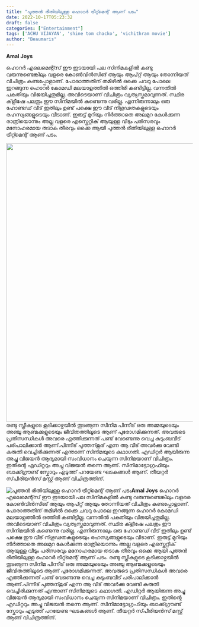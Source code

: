 ```yaml
---
title: "പുത്തൻ രീതിയിലുള്ള ഹൊറർ ട്രീറ്റ്മെന്റ് ആണ് പടം"
date: 2022-10-17T05:23:32
draft: false
categories: ["Entertainment"]
tags: ['ACHU VIJAYAN', 'shine tom chacko', 'vichithram movie']
author: "Beaumaris"
---
```


<strong>Amal Joys</strong>

ഹൊറർ എലെമെന്റ്സ് ഈ ഇടയായി പല സിനിമകളിൽ കണ്ടു വരുന്നുണ്ടെങ്കിലും വളരെ കോൺവിൻസിങ് ആയും ആപ്റ്റ് ആയും തോന്നിയത് വിചിത്രം കണ്ടപ്പോളാണ്. പോരാത്തതിന് തമിഴിൽ ഒക്കെ ചവറു പോലെ ഇറങ്ങുന്ന ഹൊറർ കോമഡി മലയാളത്തിൽ ഒത്തിരി കണ്ടിട്ടില്ല. വന്നതിൽ പകുതിയും വിജയിച്ചതുമില്ല. അവിടെയാണ് വിചിത്രം വ്യത്യസ്തമാവുന്നത്. സ്ഥിര ക്‌ളീഷേ പലതും ഈ സിനിമയിൽ കണ്ടെന്നു വരില്ല. എന്നിരുന്നാലും ഒരു ഹോണ്ടഡ് വീട് ഇതിലും ഉണ്ട് പക്ഷെ ഈ വീട് നിഗൂഢതകളുടെയും രഹസ്യങ്ങളുടെയും വീടാണ്. ഇരുട്ട് മുറിയും നിർത്താതെ അലമുറ കേൾക്കുന്ന രാത്രിയൊന്നും അല്ല വളരെ എസ്തെറ്റിക് ആയുള്ള വീടും പരിസരവും മനോഹരമായ തടാക തീരവും ഒക്കെ ആയി പുത്തൻ രീതിയിലുള്ള ഹൊറർ ട്രീറ്റ്മെന്റ് ആണ് പടം.

<img class="size-full wp-image-354987 aligncenter" src="https://cdn.boolokam.com/articles/2022/10/FWWFFW.jpg" alt="" width="602" height="750" />രണ്ടു സ്ത്രീകളുടെ കൂടിക്കാഴ്ചയിൽ തുടങ്ങുന്ന സിനിമ പിന്നീട് ഒരു അമ്മയുടെയും അഞ്ചു ആണ്മക്കളുടെയും ജീവിതത്തിലൂടെ ആണ് പുരോഗമിക്കുന്നത്. അവരുടെ പ്രതിസന്ധികൾ അവരെ എത്തിക്കുന്നത് പണ്ട് വേണ്ടെന്നു വെച്ച കുടുംബവീട് പരിപാലിക്കാൻ ആണ്.പിന്നീട് പുത്തന്കൂര് എന്ന ആ വീട് അവർക്കു വേണ്ടി കരുതി വെച്ചിരിക്കുന്നത് എന്താണ് സിനിമയുടെ കഥാഗതി. എഡിറ്റർ ആയിരുന്ന അച്ചു വിജയൻ ആദ്യമായി സംവിധാനം ചെയുന്ന സിനിമയാണ് വിചിത്രം. ഇതിന്റെ എഡിറ്ററും അച്ചു വിജയൻ തന്നെ ആണ്. സിനിമാട്ടോഗ്രഫിയും ബാക്ക്ഗ്രൗണ്ട് സ്കോറും എടുത്ത് പറയേണ്ട ഘടകങ്ങൾ ആണ്.
തീയറ്റർ സ്‌പീരിയൻസ് മസ്റ്റ് ആണ് വിചിത്രത്തിന്.


![പുത്തൻ രീതിയിലുള്ള ഹൊറർ ട്രീറ്റ്മെന്റ് ആണ് പടം](https://cdn.boolokam.com/articles/2022/10/FWWFFW.jpg)**Amal Joys** ഹൊറർ എലെമെന്റ്സ് ഈ ഇടയായി പല സിനിമകളിൽ കണ്ടു വരുന്നുണ്ടെങ്കിലും വളരെ കോൺവിൻസിങ് ആയും ആപ്റ്റ് ആയും തോന്നിയത് വിചിത്രം കണ്ടപ്പോളാണ്. പോരാത്തതിന് തമിഴിൽ ഒക്കെ ചവറു പോലെ ഇറങ്ങുന്ന ഹൊറർ കോമഡി മലയാളത്തിൽ ഒത്തിരി കണ്ടിട്ടില്ല. വന്നതിൽ പകുതിയും വിജയിച്ചതുമില്ല. അവിടെയാണ് വിചിത്രം വ്യത്യസ്തമാവുന്നത്. സ്ഥിര ക്‌ളീഷേ പലതും ഈ സിനിമയിൽ കണ്ടെന്നു വരില്ല. എന്നിരുന്നാലും ഒരു ഹോണ്ടഡ് വീട് ഇതിലും ഉണ്ട് പക്ഷെ ഈ വീട് നിഗൂഢതകളുടെയും രഹസ്യങ്ങളുടെയും വീടാണ്. ഇരുട്ട് മുറിയും നിർത്താതെ അലമുറ കേൾക്കുന്ന രാത്രിയൊന്നും അല്ല വളരെ എസ്തെറ്റിക് ആയുള്ള വീടും പരിസരവും മനോഹരമായ തടാക തീരവും ഒക്കെ ആയി പുത്തൻ രീതിയിലുള്ള ഹൊറർ ട്രീറ്റ്മെന്റ് ആണ് പടം. രണ്ടു സ്ത്രീകളുടെ കൂടിക്കാഴ്ചയിൽ തുടങ്ങുന്ന സിനിമ പിന്നീട് ഒരു അമ്മയുടെയും അഞ്ചു ആണ്മക്കളുടെയും ജീവിതത്തിലൂടെ ആണ് പുരോഗമിക്കുന്നത്. അവരുടെ പ്രതിസന്ധികൾ അവരെ എത്തിക്കുന്നത് പണ്ട് വേണ്ടെന്നു വെച്ച കുടുംബവീട് പരിപാലിക്കാൻ ആണ്.പിന്നീട് പുത്തന്കൂര് എന്ന ആ വീട് അവർക്കു വേണ്ടി കരുതി വെച്ചിരിക്കുന്നത് എന്താണ് സിനിമയുടെ കഥാഗതി. എഡിറ്റർ ആയിരുന്ന അച്ചു വിജയൻ ആദ്യമായി സംവിധാനം ചെയുന്ന സിനിമയാണ് വിചിത്രം. ഇതിന്റെ എഡിറ്ററും അച്ചു വിജയൻ തന്നെ ആണ്. സിനിമാട്ടോഗ്രഫിയും ബാക്ക്ഗ്രൗണ്ട് സ്കോറും എടുത്ത് പറയേണ്ട ഘടകങ്ങൾ ആണ്. തീയറ്റർ സ്‌പീരിയൻസ് മസ്റ്റ് ആണ് വിചിത്രത്തിന്.
